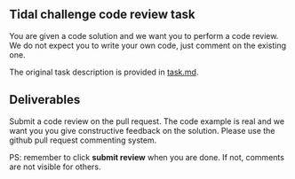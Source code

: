 ## Tidal challenge code review task

You are given a code solution and we want you to perform a code review. We do not expect you to write your own code, just comment on the existing one.

The original task description is provided in [task.md](./task.md).

## Deliverables

Submit a code review on the pull request. The code example is real and we want you you give constructive feedback on the solution. Please use the github pull request commenting system. 

PS: remember to click **submit review** when you are done. If not, comments are not visible for others.
